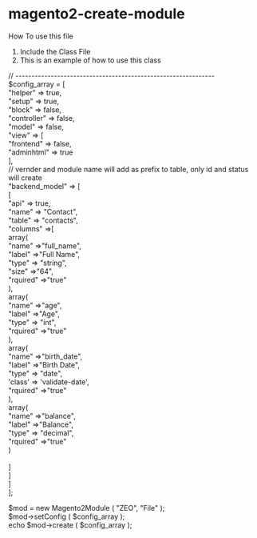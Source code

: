 # magento2-create-module
How To use this file
1. Include the Class File
2. This is an example of how to use this class

// --------------------------------------------------------------
<br/>$config_array = [ <br/>
		"helper" => true,<br/>
		"setup" => true,<br/>
		"block" => false,<br/>
		"controller" => false,<br/>
		"model" => false,<br/>
		"view" => [ <br/>
				"frontend" => false,<br/>
				"adminhtml" => true <br/>
		],<br/>
		// vernder and module name will add as prefix to table, only id and status will create<br/>
		"backend_model" => [ <br/>
				[<br/> 
						"api" => true,<br/>
						"name" => "Contact",<br/>
						"table" => "contacts",<br/>
						"columns" =>[<br/>
								array(<br/>
									"name" =>"full_name",<br/>
									"label" =>"Full Name",<br/>
									"type" => "string",<br/>
									"size" =>"64",<br/>
									"rquired" =>"true"<br/>
								),<br/>
								array(<br/>
										"name" =>"age",<br/>
										"label" =>"Age",<br/>
										"type" => "int",<br/>
										"rquired" =>"true"<br/>
								),<br/>
								array(<br/>
										"name" =>"birth_date",<br/>
										"label" =>"Birth Date",<br/>
										"type" => "date",<br/>
										'class' => 'validate-date',<br/>
										"rquired" =>"true"<br/>
								),<br/>
								array(<br/>
										"name" =>"balance",<br/>
										"label" =>"Balance",<br/>
										"type" => "decimal",<br/>
										"rquired" =>"true"<br/>
								)<br/>								
						]<br/>
				] <br/>
		] <br/>
];<br/>

$mod = new Magento2Module ( "ZEO", "File" );<br/>
$mod->setConfig ( $config_array );<br/>
echo $mod->create ( $config_array );<br/>